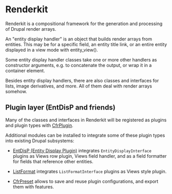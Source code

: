# Renderkit

Renderkit is a compositional framework for the generation and processing of Drupal render arrays.

An "entity display handler" is an object that builds render arrays from entities. This may be for a specific field, an entity title link, or an entire entity displayed in a view mode with entity_view().

Some entity display handler classes take one or more other handlers as constructor arguments, e.g. to concatenate the output, or wrap it in a container element.

Besides entity display handlers, there are also classes and interfaces for lists, image derivatives, and more. All of them deal with render arrays somehow.

## Plugin layer (EntDisP and friends)

Many of the classes and interfaces in Renderkit will be registered as plugins and plugin types with [CfrPlugin](https://drupal.org/project/cfr).

Additional modules can be installed to integrate some of these plugin types into existing Drupal subsystems:

- [EntDisP (Entity Display Plugin)](https://drupal.org/project/entdisp) integrates `EntityDisplayInterface` plugins as Views row plugin, Views field handler, and as a field formatter for fields that reference other entities.

- [ListFormat](https://drupal.org/project/listformat) integrates `ListFormatInterface` plugins as Views style plugin.

- [CfrPreset](https://drupal.org/project/cfrpreset) allows to save and reuse plugin configurations, and export them with features.
